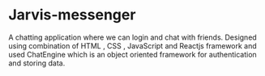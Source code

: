 # Jarvis-messenger
A chatting application where we can login and chat with friends.
Designed using combination of HTML , CSS , JavaScript and Reactjs framework and used ChatEngine which is an object oriented framework for authentication and storing data.

